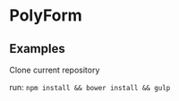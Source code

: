 PolyForm
==========


## Examples
Clone current repository

run: `npm install && bower install && gulp`
